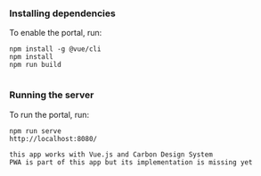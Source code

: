### Installing dependencies
To enable the portal, run:

```
npm install -g @vue/cli
npm install
npm run build


```
### Running the server
To run the portal, run:

```
npm run serve
http://localhost:8080/
```
```
this app works with Vue.js and Carbon Design System
PWA is part of this app but its implementation is missing yet 
```